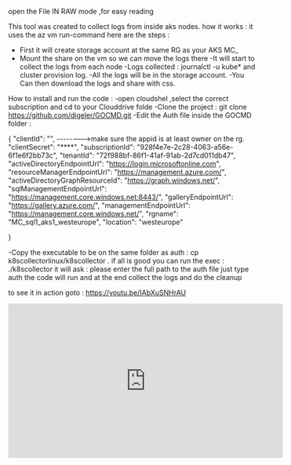 open the File IN RAW mode ,for easy reading 


This tool was created to collect logs from inside aks nodes.
how it works :
it uses the az vm run-command
here are the steps :
- First it will create storage account at the same RG as your AKS MC_
- Mount the share on the vm so we can move the logs there
-It will start to collect the logs from each node 
-Logs collected : journalctl -u kube* and cluster provision log.
-All the logs will be in the storage account.
-You Can then download the logs and share with css.

How to install and run the code :
-open cloudshel ,select the correct subscription and cd to your Clouddrive folde
-Clone the project : git clone https://github.com/digeler/GOCMD.git
-Edit the Auth file inside the GOCMD folder :

{
  "clientId": "",       -------->make sure the appid is at least owner on the rg.
  "clientSecret": "****",
  "subscriptionId": "928f4e7e-2c28-4063-a56e-6f1e6f2bb73c",
  "tenantId": "72f988bf-86f1-41af-91ab-2d7cd011db47",
  "activeDirectoryEndpointUrl": "https://login.microsoftonline.com",
  "resourceManagerEndpointUrl": "https://management.azure.com/",
  "activeDirectoryGraphResourceId": "https://graph.windows.net/",
  "sqlManagementEndpointUrl": "https://management.core.windows.net:8443/",
  "galleryEndpointUrl": "https://gallery.azure.com/",
  "managementEndpointUrl": "https://management.core.windows.net/",
  "rgname": "MC_sql1_aks1_westeurope",
  "location": "westeurope"

  }
  
  -Copy the executable to be on the same folder as auth : cp k8scollectorlinux/k8scollector .
  if all is good you can run the exec :
  ./k8scollector
  it will ask :
   please enter the full path to the auth file
   just type auth
   the code will run and at the end collect the logs and do the cleanup
   
   
  to see it in action goto :
  https://youtu.be/IAbXuSNHrAU
  
  
  
<iframe width="560" height="315" src="https://www.youtube.com/embed/IAbXuSNHrAU" frameborder="0" allow="autoplay; encrypted-media" allowfullscreen></iframe>





